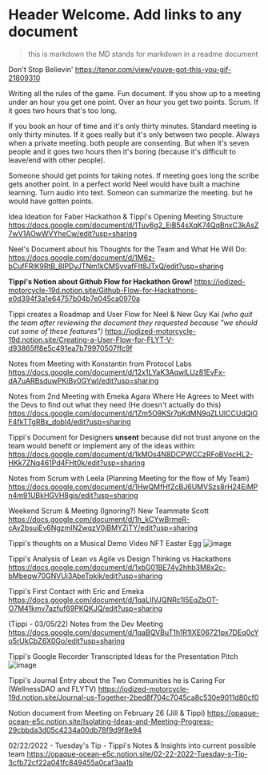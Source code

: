 # Header Welcome. Add links to any document
> this is markdown the MD stands for markdown in a readme document

Don't Stop Believin' 
https://tenor.com/view/youve-got-this-you-gif-21809310

Writing all the rules of the game. Fun document. If you show up to a meeting under an hour you get one point. Over an hour you get two points. Scrum. If it goes two hours that's too long.

If you book an hour of time and it's only thirty minutes. Standard meeting is only thirty minutes. If it goes really but it's only between two people. Always when a private meeting. both people are consenting. But when it's seven people and it goes two hours then it's boring (because it's difficult to leave/end with other people).

Someone should get points for taking notes. If meeting goes long the scribe gets another point. In a perfect world Neel would have built a machine learning. Turn audio into text. Someon can summarize the meeting. but he would have gotten points. 

Idea Ideation for Faber Hackathon & Tippi's Opening Meeting Structure
https://docs.google.com/document/d/1Tuv6g2_EiB54sXqK74QqBnxC3kAsZ7wV1AOwWVYheCw/edit?usp=sharing

Neel's Document about his Thoughts for the Team and What He Will Do:
https://docs.google.com/document/d/1M6z-bCufFRlK9RtB_8IPDyJTNm1kCMSyvafFIt8JTxQ/edit?usp=sharing

**Tippi's Notion about Github Flow for Hackathon Grow!**
https://iodized-motorcycle-19d.notion.site/Github-Flow-for-Hackathons-e0d394f3a1e64757b04b7e045ca0970a

Tippi creates a Roadmap and User Flow for Neel & New Guy Kai *(who quit the team after reviewing the document they requested because "we should cut some of these features")*
https://iodized-motorcycle-19d.notion.site/Creating-a-User-Flow-for-FLYT-V-d93865ff8e5c491ea7b79970507ffc9f

Notes from Meeting with Konstantin from Protocol Labs
https://docs.google.com/document/d/12x1LYaK3AqwlLUz81EvFx-dA7uARBsduwPKiBv0GYwI/edit?usp=sharing

Notes from 2nd Meeting with Emeka Agara Where He Agrees to Meet with the Devs to find out what they need (He doesn't actually do this)
https://docs.google.com/document/d/1Zm5O9KSr7pKdMN9qZLUlCCUdQjOF4fkTTgRBx_dobl4/edit?usp=sharing

Tippi's Document for Designers **unsent** because did not trust anyone on the team would benefit or implement any of the ideas within:
https://docs.google.com/document/d/1kMOs4N8DCPWCCzRFoBVocHL2-HKk7ZNq461Pd4FHt0k/edit?usp=sharing

Notes from Scrum with Leela (Planning Meeting for the flow of My Team)
https://docs.google.com/document/d/1HwQMfHfZcBJ6UMVSzs8rH24EiMPn4m91UBkHGVH8gjs/edit?usp=sharing

Weekend Scrum & Meeting (Ignoring?) New Teammate Scott
https://docs.google.com/document/d/1h_kCYwBrmeR-cAv2bsuiEv6NgzmIN2wqzV0jBMYZiTY/edit?usp=sharing

Tippi's thoughts on a Musical Demo Video NFT Easter Egg
![image](https://user-images.githubusercontent.com/62179036/158396920-33020b71-3bed-4d4a-b588-bd0ced6473fc.png)

Tippi's Analysis of Lean vs Agile vs Design Thinking vs Hackathons
https://docs.google.com/document/d/1xbG01BE74y2hhb3M8x2c-bMbeqw70GNVUj3AbeTpkik/edit?usp=sharing

Tippi's First Contact with Eric and Emeka
https://docs.google.com/document/d/1qaLIIVJQNRc1I5EqZbOT-O7M41kmv7azfuf69PKQKJQ/edit?usp=sharing

(Tippi - 03/05/22) Notes from the Dev Meeting
https://docs.google.com/document/d/1qaBQVBuT1h1R1IXE06721px7DEq0cYo5rUkCbZ6X0Go/edit?usp=sharing

Tippi's Google Recorder Transcripted Ideas for the Presentation Pitch
![image](https://user-images.githubusercontent.com/62179036/158400874-f220de43-d1ea-4373-b605-1d64711e3675.png)

Tippi's Journal Entry about the Two Communities he is Caring For (WellnessDAO and FLYTV)
https://iodized-motorcycle-19d.notion.site/Journal-us-Together-2bed8f704c7045ca8c530e9011d80cf0

Notion document from Meeting on February 26 (Jill & Tippi)
https://opaque-ocean-e5c.notion.site/Isolating-Ideas-and-Meeting-Progress-29cbbda3d05c4234a00db78f9d9f8e94

02/22/2022 - Tuesday's Tip - Tippi's Notes & Insights into current possible team
https://opaque-ocean-e5c.notion.site/02-22-2022-Tuesday-s-Tip-3cfb72cf22a041fc849455a0caf3aa1b
